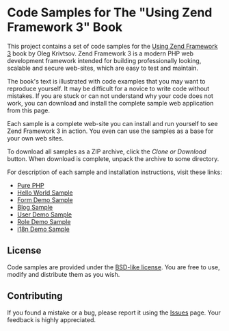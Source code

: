 Code Samples for The "Using Zend Framework 3" Book 
==================================================

This project contains a set of code samples for the [Using Zend Framework 3](https://github.com/olegkrivtsov/using-zend-framework-3-book)
book by Oleg Krivtsov. Zend Framework 3 is a modern PHP web development framework intended for
building professionally looking, scalable and secure web-sites, which are 
easy to test and maintain.

The book's text is illustrated with code examples that you may want to
reproduce yourself. It may be difficult for a novice to write code without 
mistakes. If you are stuck or can not understand why your code does not work, 
you can download and install the complete sample web application from this page. 

Each sample is a complete web-site you can install and 
run yourself to see Zend Framework 3 in action. You even can use the samples as 
a base for your own web sites.

To download all samples as a ZIP archive, click the *Clone or Download* button. 
When download is complete, unpack the archive to some directory.

For description of each sample and installation instructions, visit these links:

 * [Pure PHP](purephp/README.md)
 * [Hello World Sample](helloworld/README.md)
 * [Form Demo Sample](formdemo/README.md)
 * [Blog Sample](blog/README.md)
 * [User Demo Sample](userdemo/README.md)
 * [Role Demo Sample](roledemo/README.md)
 * [i18n Demo Sample](i18ndemo/README.md)
 
## License

Code samples are provided under the [BSD-like license](https://en.wikipedia.org/wiki/BSD_licenses). You are free to use, modify and distribute them
as you wish.

## Contributing

If you found a mistake or a bug, please report it using the [Issues](https://github.com/olegkrivtsov/using-zf3-book-samples/issues) page. Your feedback is highly appreciated.

